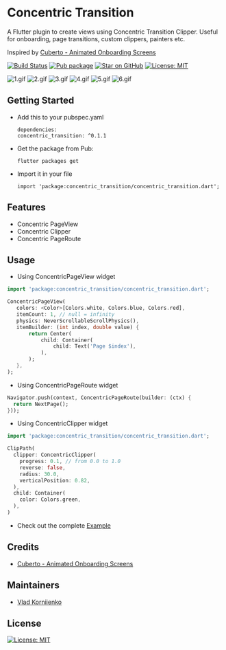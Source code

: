 # Concentric Transition

A Flutter plugin to create views using Concentric Transition Clipper. 
Useful for onboarding, page transitions, custom clippers, painters etc.

Inspired by [Cuberto - Animated Onboarding Screens](https://dribbble.com/shots/6654320-Animated-Onboarding-Screens)

[![Build Status](https://travis-ci.org/tiamo/flutter-concentric-transition.svg?branch=master)](https://travis-ci.org/tiamo/flutter-concentric-transition)
[![Pub package](https://img.shields.io/pub/v/concentric_transition.svg)](https://pub.dartlang.org/packages/concentric_transition)
[![Star on GitHub](https://img.shields.io/github/stars/tiamo/flutter-concentric-transition.svg?style=flat&logo=github&colorB=deeppink&label=stars)](https://github.com/tiamo/flutter-concentric-transition)
[![License: MIT](https://img.shields.io/badge/license-MIT-purple.svg)](https://opensource.org/licenses/MIT)

![1.gif](https://github.com/tiamo/flutter-concentric-transition/raw/master/screens/1.gif)
![2.gif](https://github.com/tiamo/flutter-concentric-transition/raw/master/screens/2.gif)
![3.gif](https://github.com/tiamo/flutter-concentric-transition/raw/master/screens/3.gif)
![4.gif](https://github.com/tiamo/flutter-concentric-transition/raw/master/screens/4.gif)
![5.gif](https://github.com/tiamo/flutter-concentric-transition/raw/master/screens/5.gif)
![6.gif](https://github.com/tiamo/flutter-concentric-transition/raw/master/screens/6.gif)

## Getting Started
* Add this to your pubspec.yaml
  ```
  dependencies:
  concentric_transition: ^0.1.1
  ```
* Get the package from Pub:
  ```
  flutter packages get
  ```
* Import it in your file
  ```
  import 'package:concentric_transition/concentric_transition.dart';
  ```
## Features

* Concentric PageView
* Concentric Clipper
* Concentric PageRoute

## Usage

 * Using ConcentricPageView widget
 ``` dart
 import 'package:concentric_transition/concentric_transition.dart';
 
 ConcentricPageView(
    colors: <Color>[Colors.white, Colors.blue, Colors.red],
    itemCount: 1, // null = infinity
    physics: NeverScrollableScrollPhysics(),
    itemBuilder: (int index, double value) {
        return Center(
            child: Container(
                child: Text('Page $index'),
            ),
        );
    },
 );
 ``` 
 
 * Using ConcentricPageRoute widget
 ``` dart
 Navigator.push(context, ConcentricPageRoute(builder: (ctx) {
   return NextPage();
 }));
 ``` 
 
 * Using ConcentricClipper widget
 ``` dart
 import 'package:concentric_transition/concentric_transition.dart';
 
 ClipPath(
   clipper: ConcentricClipper(
     progress: 0.1, // from 0.0 to 1.0
     reverse: false,
     radius: 30.0,
     verticalPosition: 0.82,
   ),
   child: Container(
     color: Colors.green,
   ),
 )
 ``` 
 
 * Check out the complete [Example](https://github.com/tiamo/flutter-concentric-transition/tree/master/example)

## Credits

 * [Cuberto - Animated Onboarding Screens](https://dribbble.com/shots/6654320-Animated-Onboarding-Screens)

## Maintainers
 
 * [Vlad Korniienko](https://github.com/tiamo)
 
## License

 [![License: MIT](https://img.shields.io/badge/license-MIT-purple.svg)](https://opensource.org/licenses/MIT)